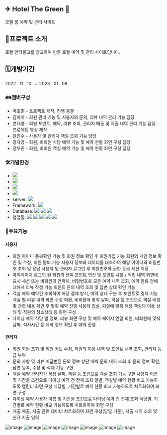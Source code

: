 ## ✈ Hotel The Green 🏨
호텔 룸 예약 및 관리 사이트

## 🧾프로젝트 소개
호텔 인터불고를 참고하여 만든 호텔 예약 및 관리 사이트입니다.

## 🗓개발기간
2022 . 11 . 10 . ~ 2023 . 01 . 09 .

### 👪멤버구성
- 박호민 - 프로젝트 제작, 진행 총괄
- 김혜미 - 회원 관리 기능 및 사용자의 문의, 리뷰 내역 관리 기능 담당
- 연태양 - 회원 포인트, 예약, 리뷰 조회, 관리자 매출 및 지출 내역 관리 기능 담당. 프로젝트 영상 제작
- 윤인수 - 사용자 및 관리자 객실 조회 기능 담당
- 정다영 - 회원, 비회원 식당 예약 기능 및 예약 현황 화면 구성 담당
- 정우민 - 회원, 비회원 객실 예약 기능 및 예약 현황 화면 구성 담당

### 🛠개발환경
- <img src="https://img.shields.io/badge/windows 10-0078D6?style=flat&logo=Windows Chrome&logoColor=white"/>
- <img src="https://img.shields.io/badge/Google Chrome-4285F4?style=flat&logo=Google Chrome&logoColor=white"/>
- <img src="https://img.shields.io/badge/java11-222324?style=flat&logoColor=white"/>
- <img src="https://img.shields.io/badge/JDK 11-2C2255?style=flat&logoColor=white"/>
- server: <img src="https://img.shields.io/badge/apache tomcat-9.0-2C2255?style=flat&logo=Apache Tomcat&logoColor=white"/>
- Framework: <img src="https://img.shields.io/badge/Eclipse-2C2255?style=flat&logo=Eclipse IDE&logoColor=white"/>
- Database: <img src="https://img.shields.io/badge/MySQL 8.0.31-4479A1?style=flat&logo=MySQL&logoColor=white"/>
<img src="https://img.shields.io/badge/HeidiSQL-1B72BE?style=flat&logoColor=white"/> <img src="https://img.shields.io/badge/MySQLWorkbench-02458D?style=flat&logoColor=white"/>
- 협업툴: <img src="https://img.shields.io/badge/GitHub-181717?style=flat&logo=GitHub&logoColor=white"/> <img src="https://img.shields.io/badge/Sourcetree-0052CC?style=flat&logo=Sourcetree&logoColor=white"/> <img src="https://img.shields.io/badge/Slack-4A154B?style=flat&logo=Slack&logoColor=white"/> <img src="https://img.shields.io/badge/Trello-0052CC?style=flat&logo=Trello&logoColor=white"/> <img src="https://img.shields.io/badge/typed-2C5BB4?style=flat&logoColor=white"/>

### 💎주요기능
#### 사용자
- 회원
아이디 중복확인 기능 및 회원 정보 확인 후 회원가입 기능
회원의 개인 정보 확인 및 수정, 회원 탈퇴 기능
사용자 정보와 데이터를 대조하여 해당 아이디와 비밀번호 조회 및 응답
사용자 및 관리자 로그인 후 회원번호와 권한 등급 세션 저장
- 마이페이지
로그인 된 회원의 잔여 포인트 연산 및 포인트 사용 / 적립 내역 화면에 표시
세션 또는 비회원의 연락처, 비밀번호로 모든 예약 내역 조회, 예약 완료 건에 대해서 리뷰 작성 기능
회원의 문의 내역 조회 및 답변 상태 확인 기능
- 객실 예약
예약건 조회하여 해당 결제 방식, 예약 상태 구분 후 포인트로 결제 기능
객실 별 리뷰 내역 화면 구성
회원, 비회원에 맞춰 날짜, 객실 등 조건으로 객실 배정 및 관련 내용 확인 후 맞춰 예약 진행
사용자 입실, 퇴실에 맞춰 해당 객실의 이용 상태 및 직원의 청소상태 등 화면 구성
- 다이닝 예약
식당 별 정보, 리뷰 화면 구성 및 예약 페이지 연결
회원, 비회원에 맞춰 날짜, 식사시간 등 예약 정보 확인 후 예약 진행

#### 관리자
- 회원
회원 조회 및 회원 정보 수정, 회원의 이용 내역 및 포인트 내역 조회, 관리자 등급 부여
- 문의 사항 및 리뷰
미답변된 문의 정보 상단 배치
문의 내역 조회 후 문의 정보 확인, 답변 등록, 수정 및 삭제 기능 구현
- 객실 예약
관리자가 직접 날짜, 객실 등 조건으로 객실 조회 기능 구현
사용자 이름 및 기간을 조건으로 다이닝 예약 건 전체 조회
일별, 객실별 예약 현황 비교 가능하도록 캘린더 화면 구성
식당별, 기간별로 예약 현황 비교 가능하도록 차트화하여 화면 구성
- 다이닝 예약
사용자 이름 및 기간을 조건으로 다이닝 예약 건 전체 조회
식당별, 기간별로 예약 현황 비교 가능하도록 차트화하여 화면 구성
- 매출
매출, 지출 관련 데이터 차트화하여 화면 구성(당일 기준), 지출 내역 조회 및 신규 지출 입력

![image](https://user-images.githubusercontent.com/115630923/211291422-036a471b-f035-4d2c-8149-3853ab426ef6.png)
![image](https://user-images.githubusercontent.com/115630923/211294139-b09595f0-7ba1-48ef-a29e-7e46261ca840.png)
![image](https://user-images.githubusercontent.com/115630923/211293769-d0d3e513-e774-4680-8c87-231be336b1a1.png)
![image](https://user-images.githubusercontent.com/115630923/211293863-fb2d0e6f-1c9b-4730-afee-8afd99775938.png)
![image](https://user-images.githubusercontent.com/115630923/211293951-68a9d29b-fccb-42a1-b26e-9beb21cb4357.png)
![image](https://user-images.githubusercontent.com/115630923/211294281-a9d95c52-a686-4cb8-9898-744c237fcf91.png)
![image](https://user-images.githubusercontent.com/115630923/211294375-25ee6fd4-0084-4fb4-8201-5a0febcc377c.png)




